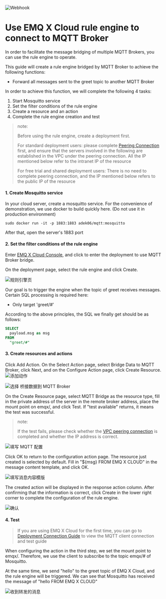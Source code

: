 ![Webhook](_assets/web_hook.jpg)

# Use EMQ X Cloud rule engine to connect to MQTT Broker

In order to facilitate the message bridging of multiple MQTT Brokers, you can use the rule engine to operate.

This guide will create a rule engine bridged by MQTT Broker to achieve the following functions:

- Forward all messages sent to the greet topic to another MQTT Broker



In order to achieve this function, we will complete the following 4 tasks:

1. Start Mosquitto service
2. Set the filter conditions of the rule engine
3. Create a resource and an action
4. Complete the rule engine creation and test

>note:
>
>Before using the rule engine, create a deployment first.
>
>For standard deployment users: please complete [Peering Connection](../../deployments/vpc_peering.md) first, and ensure that the servers involved in the following are established in the VPC under the peering connection. All the IP mentioned below refer to the intranet IP of the resource
>
>For free trial and shared deployment users: There is no need to complete peering connection, and the IP mentioned below refers to the public IP of the resource


#### 1. Create Mosquitto service

In your cloud server, create a mosquitto service. For the convenience of demonstration, we use docker to build quickly here. (Do not use it in production environment)

```shell
sudo docker run -it -p 1883:1883 adek06/mqtt:mosquitto
```

After that, open the server's 1883 port

#### 2. Set the filter conditions of the rule engine

Enter [EMQ X Cloud Console](https://cloud.emqx.io/console/), and click to enter the deployment to use MQTT Broker bridge.

On the deployment page, select the rule engine and click Create.

![规则引擎页](_assets/view_rule_engine.png)

Our goal is to trigger the engine when the topic of greet receives messages. Certain SQL processing is required here:

* Only target 'greet/#'

According to the above principles, the SQL we finally get should be as follows:

```sql
SELECT
  payload.msg as msg
FROM
  "greet/#"
```


#### 3. Create resources and actions
Click Add Action. On the Select Action page, select Bridge Data to MQTT Broker, click Next, and on the Configure Action page, click Create Resource.
![添加动作](_assets/add_mqtt_action01.png)

![选择 桥接数据到 MQTT Broker](_assets/add_mqtt_action02.png)



On the Create Resource page, select MQTT Bridge as the resource type, fill in the private address of the server in the remote broker address, place the mount point on emqx/, and click Test. If "test available" returns, it means the test was successful.

>note:
>
>If the test fails, please check whether the [VPC peering connection](../../deployments/vpc_peering.md) is completed and whether the IP address is correct. 

![填写 MQTT 配置](_assets/add_mqtt_action03.png)

Click OK to return to the configuration action page. The resource just created is selected by default. Fill in "${msg} FROM EMQ X CLOUD" in the message content template, and click OK.

![填写消息内容模版](_assets/add_mqtt_action04.png)

The created action will be displayed in the response action column. After confirming that the information is correct, click Create in the lower right corner to complete the configuration of the rule engine.

![确认](_assets/add_mqtt_action05.png)



#### 4. Test

>If you are using EMQ X Cloud for the first time, you can go to [Deployment Connection Guide](../../connect_to_deployments/README.md) to view the MQTT client connection and test guide

When configuring the action in the third step, we set the mount point to emqx/. Therefore, we use the client to subscribe to the topic emqx/# of Mosquitto.

At the same time, we send "hello" to the greet topic of EMQ X Cloud, and the rule engine will be triggered. We can see that Mosquitto has received the message of "hello FROM EMQ X CLOUD"

![收到转发的消息](_assets/add_mqtt_action06.png)

